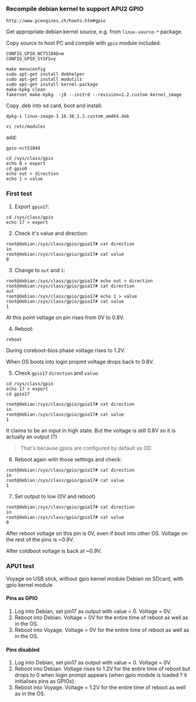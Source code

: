### Recompile debian kernel to support APU2 GPIO

`http://www.pcengines.ch/howto.htm#gpio`

Get appropriate debian kernel source, e.g. from `linux-source-*` package.

Copy source to host PC and compile with `gpio` module included:

```
CONFIG_GPIO_NCT5104D=m
CONFIG_GPIO_SYSFS=y
```

```
make menuconfig
sudo apt-get install debhelper
sudo apt-get install modutils
sudo apt-get install kernel-package
make-kpkg clean
fakeroot make-kpkg  -j8 --initrd --revision=1.2.custom kernel_image
```

Copy .deb into sd card, boot and install:

```
dpkg-i linux-image-3.16.36_1.3.custom_amd64.deb
```

```
vi /etc/modules
```

add:

```
gpio-nct5104d
```

```
cd /sys/class/gpio
echo 0 > export
cd gpio0
echo out > direction
echo 1 > value
```

### First test

1. Export `gpio17`:

  ```
  cd /sys/class/gpio
  echo 17 > export
  ```

2. Check it's value and direction:

  ```
  root@debian:/sys/class/gpio/gpio17# cat direction 
  in
  root@debian:/sys/class/gpio/gpio17# cat value 
  0
  ```

3. Change to `out` and `1`:


  ```
  root@debian:/sys/class/gpio/gpio17# echo out > direction 
  root@debian:/sys/class/gpio/gpio17# cat direction 
  out
  root@debian:/sys/class/gpio/gpio17# echo 1 > value 
  root@debian:/sys/class/gpio/gpio17# cat value 
  1
  ```

  At this point voltage on pin rises from 0V to 0.8V.

4. Reboot:

  ```
  reboot
  ```

  During coreboot-bios phase voltage rises to 1.2V.

  When OS boots into login propmt voltage drops back to 0.8V.

5. Check `gpio17` `direction` and `value`:

  ```
  cd /sys/class/gpio
  echo 17 > export
  cd gpio17

  root@debian:/sys/class/gpio/gpio17# cat direction 
  in
  root@debian:/sys/class/gpio/gpio17# cat value 
  1
  ```

  It claims to be an input in high state. But the voltage is still 0.8V so it is
  actually an output (?)

  > That's because gpios are configured by default as OD

6. Reboot again with those settings and check:

  ```
  root@debian:/sys/class/gpio/gpio17# cat direction 
  in
  root@debian:/sys/class/gpio/gpio17# cat value 
  1
  ```

7. Set output to low (0V and reboot)

  ```
  root@debian:/sys/class/gpio/gpio17# cat direction 
  in
  root@debian:/sys/class/gpio/gpio17# cat value 
  0
  ```

   After reboot voltage on this pin is 0V, even if boot into other OS.
   Voltage on the rest of the pins is ~0.9V.


  After coldboot voltage is back at ~0.9V.

### APU1 test

Voyage on USB stick, without gpio kernel module
Debian on SDcard, with gpio kernel module

#### Pins as GPIO

1. Log into Debian, set pin17 as output with value = 0. Voltage = 0V.
2. Reboot into Debian. Voltage = 0V for the entire time of reboot as well as in
   the OS.
3. Reboot into Voyage. Voltage = 0V for the entire time of reboot as well as in
   the OS.

#### Pins disabled

1. Log into Debian, set pin17 as output with value = 0. Voltage = 0V.
2. Reboot into Debian. Voltage rises to 1.2V for the entire time of reboot but
   drops to 0 when login prompt appears (when gpio module is loaded ? it
   initialises pins as GPIOs).
3. Reboot into Voyage. Voltage = 1.2V for the entire time of reboot as well as
   in the OS.


